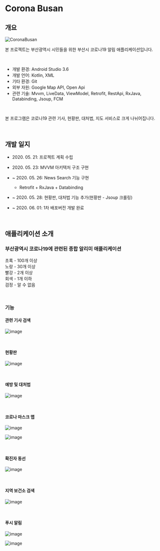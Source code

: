 # Corona Busan

## 개요

![CoronaBusan](https://user-images.githubusercontent.com/57826388/82758378-347df200-9e21-11ea-8340-e52c3510ce44.png)

본 프로젝트는 부산광역시 시민들을 위한 부산시 코로나19 알림 애플리케이션입니다.  

<br>

- 개발 환경: Android Studio 3.6
- 개발 언어: Kotlin, XML
- 기타 환경: Git
- 외부 자원: Google Map API, Open Api
- 관련 기술: Mvvm, LiveData, ViewModel, Retrofit, RestApi, RxJava, Databinding, Jsoup, FCM

<br>

본 프로그램은 코로나19 관련 기사, 현황판, 대처법, 지도 서비스로 크게 나뉘어집니다.

<br>

## 개발 일지

- 2020\. 05. 21: 프로젝트 계획 수립

- 2020\. 05. 23: MVVM 아키텍처 구조 구현

- ~ 2020\. 05. 26: News Search 기능 구현
  - Retrofit + RxJava + Databinding

- ~ 2020\. 05. 28: 현황판, 대처법 기능 추가(현황판 - Jsoup 크롤링)

- ~ 2020\. 06. 01: 1차 배포버전 개발 완료

<br>

## 애플리케이션 소개

### 부산광역시 코로나19에 관련된 종합 알리미 애플리케이션


초록 - 100개 이상  
노랑 - 30개 이상  
빨강 - 2개 이상  
회색 - 1개 이하  
검정 - 알 수 없음   


<br>

### 기능

#### **관련 기사 검색**

![image](https://user-images.githubusercontent.com/57826388/83366695-bf478980-a3eb-11ea-8c5c-d053e864a0d2.png)

<br>

#### **현황판**

![image](https://user-images.githubusercontent.com/57826388/83366697-c2db1080-a3eb-11ea-8bb6-d124c6c6683e.png)

<br>

#### **예방 및 대처법**

![image](https://user-images.githubusercontent.com/57826388/83366700-c7072e00-a3eb-11ea-9359-94a7cf022046.png)

<br>

#### **코로나 마스크 맵**

![image](https://user-images.githubusercontent.com/57826388/83366710-d0909600-a3eb-11ea-89cc-2365a653979e.png)

![image](https://user-images.githubusercontent.com/57826388/83366702-ca021e80-a3eb-11ea-8b08-61fe72294513.png)

<br>

#### **확진자 동선**

![image](https://user-images.githubusercontent.com/57826388/83366717-d4241d00-a3eb-11ea-8384-c30b5b4db6c1.png)

<br>

#### **지역 보건소 검색**

![image](https://user-images.githubusercontent.com/57826388/83366722-d71f0d80-a3eb-11ea-8b60-29075b0f588e.png)

<br>

#### **푸시 알림**

![image](https://user-images.githubusercontent.com/57826388/83366725-da19fe00-a3eb-11ea-813e-3e69b240cdbc.png)

![image](https://user-images.githubusercontent.com/57826388/83366728-dd14ee80-a3eb-11ea-8a1a-bf2eac5a1089.png)







